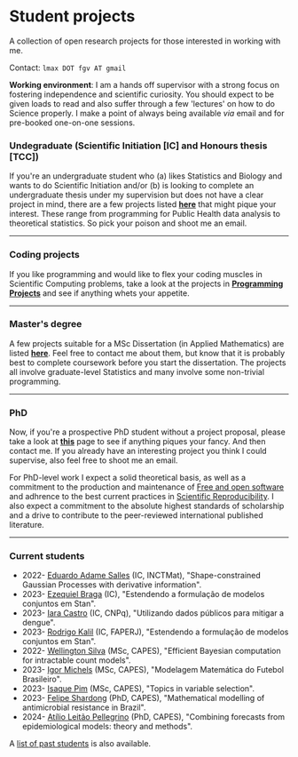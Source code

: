 # Student projects
A collection of open research projects for those interested in working with me.

Contact: `lmax DOT fgv AT gmail`

**Working environment**: I am a hands off supervisor with a strong focus on fostering independence and scientific curiosity. You should expect to be given loads to read and also suffer through a few 'lectures' on how to do Science properly. I make a point of always being available _via_ email and for pre-booked one-on-one sessions. 

### Undegraduate (Scientific Initiation [IC] and Honours thesis [TCC])

If you're an undergraduate student who (a) likes Statistics and Biology and wants to do Scientific Initiation and/or (b) is looking to complete an undergraduate thesis under my supervision but does not have a clear project in mind, there are a few projects listed [**here**](https://github.com/maxbiostat/Student_projects/blob/main/Undegraduate/README.md) that might pique your interest.
These range from programming for Public Health data analysis to theoretical statistics. So pick your poison and shoot me an email.

---

### Coding projects

If you like programming and would like to flex your coding muscles in Scientific Computing problems, take a look at the projects in [**Programming Projects**](https://github.com/maxbiostat/Student_projects/tree/main/ProgrammingProjects) and see if anything whets your appetite. 

---
### Master's degree

A few projects suitable for a MSc Dissertation (in Applied Mathematics) are listed [**here**](https://github.com/maxbiostat/Student_projects/blob/main/MSc/README.md). Feel free to contact me about them, but know that it is probably best to complete coursework before you start the dissertation.
The projects all involve graduate-level Statistics and many involve some non-trivial programming.

---

### PhD

Now, if you're a prospective PhD student without a project proposal, please take a look at [**this**](https://github.com/maxbiostat/Student_projects/blob/main/PhD/README.md) page to see if anything piques your fancy. And then contact me. If you already have an interesting project you think I could supervise, also feel free to shoot me an email.

For PhD-level work I expect a solid theoretical basis, as well as a commitment to the production and maintenance of [Free and open software](https://en.wikipedia.org/wiki/Free_and_open-source_software) and adhrence to the best current practices in [Scientific Reproducibility](https://en.wikipedia.org/wiki/Reproducibility). I also expect a commitment to the absolute highest standards of scholarship and a drive to contribute to the peer-reviewed international published literature. 

---

### Current students


- 2022- [Eduardo Adame Salles](https://github.com/adamesalles) (IC, INCTMat), "Shape-constrained Gaussian Processes with derivative information".
- 2023- [Ezequiel Braga](https://github.com/EzequielEBS) (IC), "Estendendo a formulação de modelos conjuntos em Stan".
- 2023- [Iara Castro](https://github.com/iaracastro) (IC, CNPq), "Utilizando dados públicos para mitigar a dengue".
- 2023- [Rodrigo Kalil](https://www.linkedin.com/in/rodrigo-cavalcante-kalil/?locale=en_US) (IC, FAPERJ), "Estendendo a formulação de modelos conjuntos em Stan".
- 2022- [Wellington Silva](https://github.com/wellington36) (MSc, CAPES), "Efficient Bayesian computation for intractable count models".
- 2023- [Igor Michels](https://github.com/IgorMichels) (MSc, CAPES), "Modelagem Matemática do Futebol Brasileiro". 
- 2023- [Isaque Pim](https://github.com/isaquepim) (MSc, CAPES), "Topics in variable selection".
- 2023- [Felipe Shardong](https://www.linkedin.com/in/felipe-schardong-9911a1217/) (PhD, CAPES), "Mathematical modelling of antimicrobial resistance in Brazil".
- 2024- [Atílio Leitão Pellegrino](https://www.linkedin.com/in/at%C3%ADlio-leit%C3%A3o-pellegrino-59016a192/?originalSubdomain=br) (PhD, CAPES), "Combining forecasts from epidemiological models: theory and methods".

A [list of past students](https://github.com/maxbiostat/Student_projects/tree/main/Alumni#readme) is also available. 
